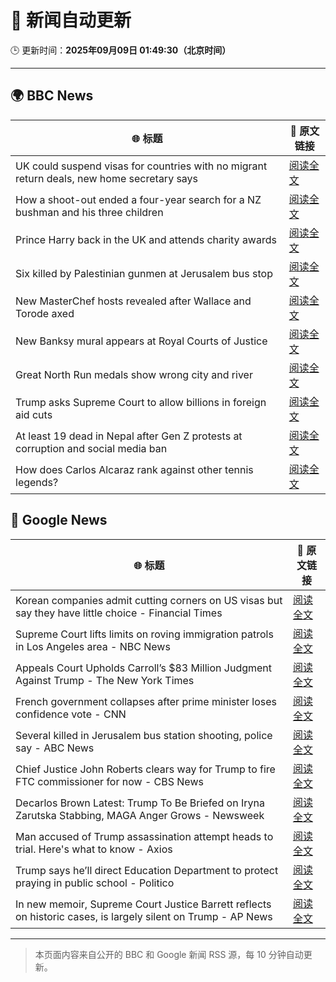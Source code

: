 # 🧠 新闻自动更新

🕒 更新时间：**2025年09月09日 01:49:30（北京时间）**

---

## 🌍 BBC News

| 🌐 标题 | 🔗 原文链接 |
|--------|-------------|
| UK could suspend visas for countries with no migrant return deals, new home secretary says | [阅读全文](https://www.bbc.com/news/articles/c4g7xyn03yno?at_medium=RSS&at_campaign=rss) |
| How a shoot-out ended a four-year search for a NZ bushman and his three children | [阅读全文](https://www.bbc.com/news/articles/cly0279yervo?at_medium=RSS&at_campaign=rss) |
| Prince Harry back in the UK and attends charity awards | [阅读全文](https://www.bbc.com/news/articles/c2378j5154jo?at_medium=RSS&at_campaign=rss) |
| Six killed by Palestinian gunmen at Jerusalem bus stop | [阅读全文](https://www.bbc.com/news/articles/cr70ny0l7vgo?at_medium=RSS&at_campaign=rss) |
| New MasterChef hosts revealed after Wallace and Torode axed | [阅读全文](https://www.bbc.com/news/articles/ckgy2e73j4ro?at_medium=RSS&at_campaign=rss) |
| New Banksy mural appears at Royal Courts of Justice | [阅读全文](https://www.bbc.com/news/articles/cgrq0r0y878o?at_medium=RSS&at_campaign=rss) |
| Great North Run medals show wrong city and river | [阅读全文](https://www.bbc.com/news/articles/c4gq2gdlnygo?at_medium=RSS&at_campaign=rss) |
| Trump asks Supreme Court to allow billions in foreign aid cuts | [阅读全文](https://www.bbc.com/news/articles/c237vkk10l0o?at_medium=RSS&at_campaign=rss) |
| At least 19 dead in Nepal after Gen Z protests at corruption and social media ban | [阅读全文](https://www.bbc.com/news/articles/c78nd2zy9jgo?at_medium=RSS&at_campaign=rss) |
| How does Carlos Alcaraz rank against other tennis legends? | [阅读全文](https://www.bbc.com/sport/tennis/articles/czew374r499o?at_medium=RSS&at_campaign=rss) |

## 📰 Google News

| 🌐 标题 | 🔗 原文链接 |
|--------|-------------|
| Korean companies admit cutting corners on US visas but say they have little choice - Financial Times | [阅读全文](https://news.google.com/rss/articles/CBMicEFVX3lxTE45aC03Z1B4SlBteVJRZHQtUUdDZFdMa2hYdk8tWWhKck5SNDNLNWRQOVYwZWFxSjhqLWZubzlpX05VOHFLYWpaYktDZWR2TG9pSXBmV3VjRFVIbWVCTzFRMVVBLUlROEI3ODROc0F3RVM?oc=5) |
| Supreme Court lifts limits on roving immigration patrols in Los Angeles area - NBC News | [阅读全文](https://news.google.com/rss/articles/CBMiowFBVV95cUxNT2xMUWVMSFJhcnZFUzZJRW53TjM0OE9VWmMxbjNFZ1ZJaWE3ay1xRDQ2X1JjT19jalBDY1lBRmNoQ1VXam94Z1RnMzU2T0phS2FYVDVIRERyVFNmRUNuYlZDTUY5LTJldG5LdGVQUkRlVmdTMWJBNXZJNXJXbURkT0UtX25DbEZ4dmNObXJ4NXdTTUMxbXNIbld1d0UyNGZCTzZR0gFWQVVfeXFMTlVDYm1tUmtHSDlIUHdyREhvNk0tN1M2bEczek5aX1dRYnNmcVRpYTA2ZHlXYkNfWUhCdVkzVzloUnhLbDloNEl3VkxGYkFXTlkxT0hpbWc?oc=5) |
| Appeals Court Upholds Carroll’s $83 Million Judgment Against Trump - The New York Times | [阅读全文](https://news.google.com/rss/articles/CBMihwFBVV95cUxOUExTRmRLdjJhRDZYMEoyZDJSa1FXNDlZSk14OEdZd3FJc1c5ZjAzU3NlYk9HMFFBcVFXbUhsWlU0ZDlGdXlVVmVHZjJZa1pqdGI3Z1pReE8yeW0xODVDR3NsMlJvcnhJWE55bkY2dGtsdFZQYlc2RGh5UmVTQ09keEU3SlZHa2c?oc=5) |
| French government collapses after prime minister loses confidence vote - CNN | [阅读全文](https://news.google.com/rss/articles/CBMijwFBVV95cUxQZkc2WHVmQWg3Nm9ObWtfc0tQUUtRS1ZpWXF0alE0cml4ekJTQVdhZDByaTI5ekhBRjVYa0VReDZMd0dsUklvRU5IT1NxN3ZEdWN3T1pmNlJFdTJsYjVudjdUQ1MzZkdyTXBKOW1wSUlyLThEdWFEZTZ4ZjNfTjBTYl9XM2NOdDlZSFRVVFk5Yw?oc=5) |
| Several killed in Jerusalem bus station shooting, police say - ABC News | [阅读全文](https://news.google.com/rss/articles/CBMiogFBVV95cUxOX1U2QXM5dkp1aU9ReDgxZk5pLWhPWTdZaVVBbDRwYWZJelZoR2RQM05LYW9jS0dZNzh0SnM4WDczajVUc1llcmU3cEVGWlJoU1RZdFVESlJEMTVNWmtDZUZtV2tqeXptM29ubjBfd2dCRjYzbWNVd0Raa0pJZlZkSXJYNzFEQXdGTEdWNTdQdFFSUHV5S0xPTzFnX29KdTYtd3fSAacBQVVfeXFMTkZMcm45Q3lBQzN1TXJ1TUdxMWxMcWJyYjJwcGxoZ2I5SjlmcUtROWEwNnNKMENBOVRyRUItdDFhdjRZNnJXaTh2SUhhRnpjbXB6a0JkU0x4LU1TVXpsLVA3cDFEOUpna0MwZllOUGFNRHNvajhkVUlyTVZOVC1fRHpRZlZDTnN5SThNckt4am5GSXNBbmNmYVpKUjM1alI2Y3JpUF92QWs?oc=5) |
| Chief Justice John Roberts clears way for Trump to fire FTC commissioner for now - CBS News | [阅读全文](https://news.google.com/rss/articles/CBMihgFBVV95cUxNR0NKc2xhcGg0akItbDdGbkQyYy1COEJBbWl4a1JlMllueUJtZWhkMFRtcDZqWm1rUUU0b3FzSTBnQlZFd1lNX1hDUENvbFczRnJ3WVhkbURrR09LVUNrV2xpcllGUnJZcGZvYUVJckxkbGpxQXVpc2t3NlM1VG9FRXNDeHF4d9IBiwFBVV95cUxNOVI1bXNEWlNJc183ckt0UmNCX0VmWHdrRnI1V0lBQnY2NUN2UnBhQVE4Tk54S3haUk13MzNfOERDQjl4ZEI0S3czRjNyMlhnRlYyNWZzMmNzRS0yYmloWlh2dFBxcHRhaTFHS2kxMVFBY3VGSGtDc2ExNm5PWmtMTHM0b2UwU0NqbkdR?oc=5) |
| Decarlos Brown Latest: Trump To Be Briefed on Iryna Zarutska Stabbing, MAGA Anger Grows - Newsweek | [阅读全文](https://news.google.com/rss/articles/CBMiogFBVV95cUxNcEhUaHNTRTEtMTlrM2ZUdkZRMWhGNVlsWmpvSUdSZE5kTjBxd1h2Yy12RURmbzNEZTg2b3JmcWtvQzd6YzNqZTFveU54UFFuUmZPZVVJTWxXY2JhWTNvcmhwSURYY1h1eEs0di0wX0ktaUFyeEZWak1hcklzZHRjY0tWQ1Fub2dpNXB1UURSRTdsQjJ4My11eWh3OUdjemdieWc?oc=5) |
| Man accused of Trump assassination attempt heads to trial. Here's what to know - Axios | [阅读全文](https://news.google.com/rss/articles/CBMijgFBVV95cUxNZXhRYkd6ajRNbFVCMnpraGZWVy02Q3pOZV9iVE9nUEIzMjFhMWc4MXRILTF3TG5qNm9YSXA3WDhSblItYm50TjM5TXo3SUY4UWxNNURidGExdDF0c3FMTzFqZTN3Um5LRjZXMnVURS1zY2hiS1ZpZjhiOFpwT2Q2Tkg2aklsOUNqd01odGNR?oc=5) |
| Trump says he’ll direct Education Department to protect praying in public school - Politico | [阅读全文](https://news.google.com/rss/articles/CBMiyAFBVV95cUxPa05nbUZ4ZjlFOTZoSUhMdUZSRjF5Um5ybG13NkJyaGZkT1RVZDIwUVlWSlFwNzJaZ1dGU3hMQXJkdFcybDU1Y2VTZTZCankxa1BxVDZ2dWE0N29aOTVHenBscWo5NEJtVmVyTFVkUGJPZFdURU5ZeWVVUzRPTXRiSC1Ud3BVLWJyc0dYYXV2Vnl1Q2RGaklOVjV6TklOVGVzV2ZVOHF3MU5rdnZ2V1E4dG14b0lZcWJKTDN3aGdHbmdoOHRFbUwxMw?oc=5) |
| In new memoir, Supreme Court Justice Barrett reflects on historic cases, is largely silent on Trump - AP News | [阅读全文](https://news.google.com/rss/articles/CBMiowFBVV95cUxPaGFvUnNOS21CamhKQ0FsVV9jUnEwYTNGZFR5UmRMU0VuZ0NlVDE1SEFaYVFjVUpVTE9IUDJmelVsdnE5TFlxMGc4MXJOTnV0V2paY1NDZXk3SVJTa3FER3cxd3J6MzZaOWZFdWRneVc1bzRsLXp0b09YN2hsdmFHd1lZUEJiRlZvandyOS0zT0RPRWtFckJSclFiOU5BMjZ2UnI0?oc=5) |

---
> 本页面内容来自公开的 BBC 和 Google 新闻 RSS 源，每 10 分钟自动更新。